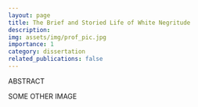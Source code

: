```yaml
---
layout: page
title: The Brief and Storied Life of White Negritude
description:
img: assets/img/prof_pic.jpg
importance: 1
category: dissertation
related_publications: false
---
```


ABSTRACT

SOME OTHER IMAGE
